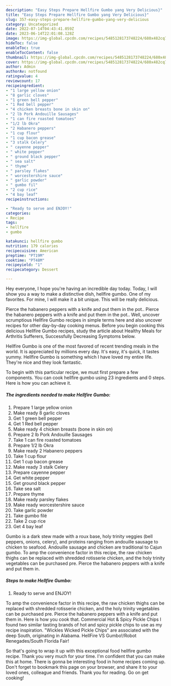 ```yaml
---
description: "Easy Steps Prepare Hellfire Gumbo yang Very Delicious}"
title: "Easy Steps Prepare Hellfire Gumbo yang Very Delicious}"
slug: 357-easy-steps-prepare-hellfire-gumbo-yang-very-delicious
category: Uncategorized
date: 2022-07-14T04:43:41.059Z
date: 2023-06-14T22:01:08.128Z
image: https://img-global.cpcdn.com/recipes/5485128173748224/680x482cq70/hellfire-gumbo-recipe-main-photo.jpg
hideToc: false
enableToc: true
enableTocContent: false
thumbnail: https://img-global.cpcdn.com/recipes/5485128173748224/680x482cq70/hellfire-gumbo-recipe-main-photo.jpg
cover: https://img-global.cpcdn.com/recipes/5485128173748224/680x482cq70/hellfire-gumbo-recipe-main-photo.jpg
author: Admin
authorAv: notfound
ratingvalue: 4
reviewcount: 17
recipeingredient:
- "1 large yellow onion"
- "8 garlic cloves"
- "1 green bell pepper"
- "1 Red bell pepper"
- "4 chicken breasts bone in skin on"
- "2 lb Pork Andouille Sausages"
- "1 can fire roasted tomatoes"
- "1/2 lb Okra"
- "2 Habanero peppers"
- "1 cup flour"
- "1 cup bacon grease"
- "3 stalk Celery"
- " cayenne pepper"
- " white pepper"
- " ground black pepper"
- " sea salt"
- " thyme"
- " parsley flakes"
- " worcestershire sauce"
- " garlic powder"
- " gumbo fil"
- "2 cup rice"
- "4 bay leaf"
recipeinstructions:

- "Ready to serve and ENJOY!"
categories:
- Recipe
tags:
- hellfire
- gumbo

katakunci: hellfire gumbo 
nutrition: 179 calories
recipecuisine: American
preptime: "PT19M"
cooktime: "PT48M"
recipeyield: "1"
recipecategory: Dessert

---
```



Hey everyone, I hope you're having an incredible day today. Today, I will show you a way to make a distinctive dish, hellfire gumbo. One of my favorites. For mine, I will make it a bit unique. This will be really delicious.

Pierce the habanero peppers with a knife and put them in the pot.. Pierce the habanero peppers with a knife and put them in the pot.. Well, uncover scrumptious Hellfire Gumbo recipes in simple terms here and also uncover recipes for other day-by-day cooking menus. Before you begin cooking this delicious Hellfire Gumbo recipes, study the article about Healthy Meals for Arthritis Sufferers, Successfully Decreasing Symptoms below.

Hellfire Gumbo is one of the most favored of recent trending meals in the world. It is appreciated by millions every day. It's easy, it's quick, it tastes yummy. Hellfire Gumbo is something which I have loved my entire life. They're nice and they look fantastic.


To begin with this particular recipe, we must first prepare a few components. You can cook hellfire gumbo using 23 ingredients and 0 steps. Here is how you can achieve it.

<!--inarticleads1-->

##### The ingredients needed to make Hellfire Gumbo:

1. Prepare 1 large yellow onion
1. Make ready 8 garlic cloves
1. Get 1 green bell pepper
1. Get 1 Red bell pepper
1. Make ready 4 chicken breasts (bone in skin on)
1. Prepare 2 lb Pork Andouille Sausages
1. Take 1 can fire roasted tomatoes
1. Prepare 1/2 lb Okra
1. Make ready 2 Habanero peppers
1. Take 1 cup flour
1. Get 1 cup bacon grease
1. Make ready 3 stalk Celery
1. Prepare  cayenne pepper
1. Get  white pepper
1. Get  ground black pepper
1. Take  sea salt
1. Prepare  thyme
1. Make ready  parsley flakes
1. Make ready  worcestershire sauce
1. Take  garlic powder
1. Take  gumbo filé
1. Take 2 cup rice
1. Get 4 bay leaf


Gumbo is a dark stew made with a roux base, holy trinity veggies (bell peppers, onions, celery), and proteins ranging from andouille sausage to chicken to seafood. Andouille sausage and chicken are traditional to Cajun gumbo. To amp the convenience factor in this recipe, the raw chicken thighs can be replaced with shredded rotisserie chicken, and the holy trinity vegetables can be purchased pre. Pierce the habanero peppers with a knife and put them in. 

<!--inarticleads2-->

##### Steps to make Hellfire Gumbo:


1. Ready to serve and ENJOY!

To amp the convenience factor in this recipe, the raw chicken thighs can be replaced with shredded rotisserie chicken, and the holy trinity vegetables can be purchased pre. Pierce the habanero peppers with a knife and put them in. Here is how you cook that. Commercial Hot &amp; Spicy Pickle Chips I found two similar tasting brands of hot and spicy pickle chips to use as my recipe inspiration. &#34;Wickles Wicked Pickle Chips&#34; are associated with the deep South, originating in Alabama. HellFire VS Gumbo!/Robot Renegades/South Florida Fair! 

So that's going to wrap it up with this exceptional food hellfire gumbo recipe. Thank you very much for your time. I'm confident that you can make this at home. There is gonna be interesting food in home recipes coming up. Don't forget to bookmark this page on your browser, and share it to your loved ones, colleague and friends. Thank you for reading. Go on get cooking!
